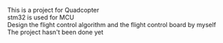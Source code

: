This is a project for Quadcopter  
stm32 is used for MCU  
Design the flight control algorithm and the flight control board by myself
The project hasn't been done yet


